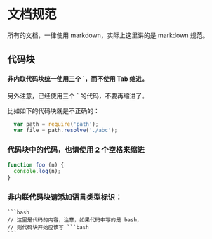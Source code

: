 # 文档规范

所有的文档，一律使用 markdown，实际上这里讲的是 markdown 规范。

## 代码块

#### 非内联代码块统一使用三个 `，而不使用 Tab 缩进。

另外注意，已经使用三个 ` 的代码，不要再缩进了。

比如如下的代码块就是不正确的：

```js
  var path = require('path');
  var file = path.resolve('./abc');
```

### 代码块中的代码，也请使用 **2** 个空格来缩进

```js
function foo (n) {
  console.log(n);
}
```

### 非内联代码块请添加语言类型标识：


    ```bash
    // 这里是代码的内容，注意，如果代码中写的是 bash，
    // 则代码块开始应该写 ```bash
    ```
